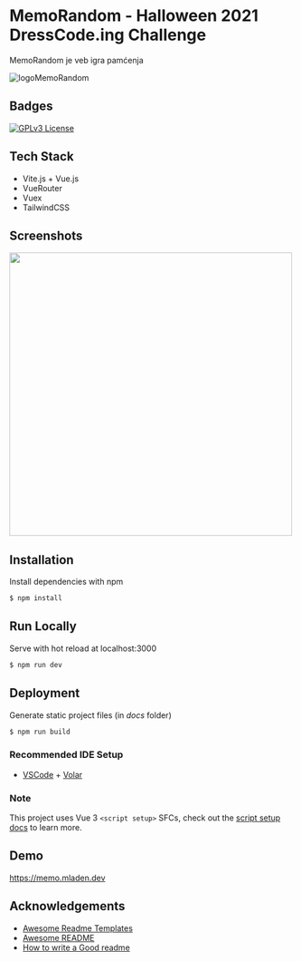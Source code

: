 # MemoRandom - Halloween 2021 DressCode.ing Challenge

MemoRandom je veb igra pamćenja

![logoMemoRandom](https://user-images.githubusercontent.com/15861333/140624609-d766d0a1-c2df-41e9-bb61-d09c5c7ead79.png)

## Badges

[![GPLv3 License](https://img.shields.io/badge/License-GPL%20v3-yellow.svg)](https://opensource.org/licenses/)

## Tech Stack

- Vite.js + Vue.js
- VueRouter
- Vuex
- TailwindCSS

## Screenshots

<img src="https://user-images.githubusercontent.com/15861333/140624640-67e38f9d-e197-4a82-8ba5-c0c777b92696.png" height="500">

## Installation

Install dependencies with npm

```bash
$ npm install
```

## Run Locally

Serve with hot reload at localhost:3000

```bash
$ npm run dev
```

## Deployment

Generate static project files (in _docs_ folder)

```bash
$ npm run build
```

### Recommended IDE Setup

- [VSCode](https://code.visualstudio.com/) + [Volar](https://marketplace.visualstudio.com/items?itemName=johnsoncodehk.volar)

### Note

This project uses Vue 3 `<script setup>` SFCs, check out the [script setup docs](https://v3.vuejs.org/api/sfc-script-setup.html#sfc-script-setup) to learn more.

## Demo

https://memo.mladen.dev

## Acknowledgements

- [Awesome Readme Templates](https://awesomeopensource.com/project/elangosundar/awesome-README-templates)
- [Awesome README](https://github.com/matiassingers/awesome-readme)
- [How to write a Good readme](https://bulldogjob.com/news/449-how-to-write-a-good-readme-for-your-github-project)
